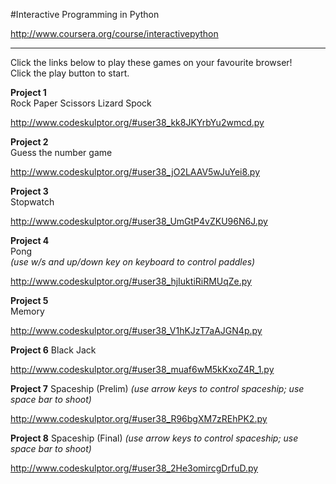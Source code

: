#Interactive Programming in Python

http://www.coursera.org/course/interactivepython

---

Click the links below to play these games on your favourite browser!  
Click the play button to start.  
  

**Project 1**  
Rock Paper Scissors Lizard Spock  

http://www.codeskulptor.org/#user38_kk8JKYrbYu2wmcd.py
  
  
**Project 2**  
Guess the number game  

http://www.codeskulptor.org/#user38_jO2LAAV5wJuYei8.py
  
  
**Project 3**   
Stopwatch  

http://www.codeskulptor.org/#user38_UmGtP4vZKU96N6J.py
  
  
**Project 4**  
Pong  
*(use w/s and up/down key on keyboard to control paddles)*

http://www.codeskulptor.org/#user38_hjIuktiRiRMUqZe.py

**Project 5**  
Memory  

http://www.codeskulptor.org/#user38_V1hKJzT7aAJGN4p.py
  
**Project 6**
Black Jack

http://www.codeskulptor.org/#user38_muaf6wM5kKxoZ4R_1.py

**Project 7**
Spaceship (Prelim)
*(use arrow keys to control spaceship; use space bar to shoot)*

http://www.codeskulptor.org/#user38_R96bgXM7zREhPK2.py

**Project 8**
Spaceship (Final)
*(use arrow keys to control spaceship; use space bar to shoot)*

http://www.codeskulptor.org/#user38_2He3omircgDrfuD.py

